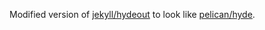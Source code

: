 Modified version of [jekyll/hydeout](https://github.com/fongandrew/hydeout) to look like [pelican/hyde](https://github.com/jvanz/pelican-hyde).